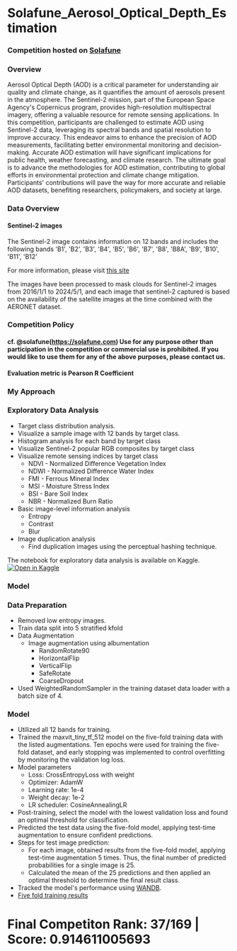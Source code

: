# Solafune_Aerosol_Optical_Depth_Estimation

### Competition hosted on [Solafune](https://solafune.com/competitions/ca6ee401-eba9-4f7d-95e6-d1b378a17200?menu=about&tab=overview)
### Overview
Aerosol Optical Depth (AOD) is a critical parameter for understanding air quality and climate change, as it quantifies the amount of aerosols present in the atmosphere. The Sentinel-2 mission, part of the European Space Agency's Copernicus program, provides high-resolution multispectral imagery, offering a valuable resource for remote sensing applications. In this competition, participants are challenged to estimate AOD using Sentinel-2 data, leveraging its spectral bands and spatial resolution to improve accuracy.
This endeavor aims to enhance the precision of AOD measurements, facilitating better environmental monitoring and decision-making. Accurate AOD estimation will have significant implications for public health, weather forecasting, and climate research. The ultimate goal is to advance the methodologies for AOD estimation, contributing to global efforts in environmental protection and climate change mitigation. Participants' contributions will pave the way for more accurate and reliable AOD datasets, benefiting researchers, policymakers, and society at large.

### Data Overview
#### Sentinel-2 images

The Sentinel-2 image contains information on 12 bands and includes the following bands 'B1', 'B2', 'B3', 'B4', 'B5', 'B6', 'B7', 'B8', 'B8A', 'B9', 'B10', 'B11', 'B12'

For more information, please visit [this site](https://developers.google.com/earth-engine/datasets/catalog/COPERNICUS_S2_SR_HARMONIZED#bands)

The images have been processed to mask clouds for Sentinel-2 images from 2016/1/1 to 2024/5/1, and each image that sentinel-2 captured is based on the availability of the satellite images at the time combined with the AERONET dataset.

### Competition Policy
#### cf. @solafune(https://solafune.com) Use for any purpose other than participation in the competition or commercial use is prohibited. If you would like to use them for any of the above purposes, please contact us.

#### Evaluation metric is Pearson R Coefficient

### My Approach
### Exploratory Data Analysis
  * Target class distribution analysis.
  * Visualize a sample image with 12 bands by target class.
  * Histogram analysis for each band by target class
  * Visualize Sentinel-2 popular RGB composites by target class
  * Visualize remote sensing indices by target class
    * NDVI - Normalized Difference Vegetation Index
    * NDWI - Normalized Difference Water Index
    * FMI - Ferrous Mineral Index
    * MSI - Moisture Stress Index
    * BSI - Bare Soil Index
    * NBR - Normalized Burn Ratio
  * Basic image-level information analysis
    * Entropy
    * Contrast
    * Blur
  * Image duplication analysis
    * Find duplication images using the perceptual hashing technique.
      
The notebook for exploratory data analysis is available on Kaggle.[![Open in Kaggle](https://img.shields.io/static/v1?label=&message=Open%20in%20Kaggle&labelColor=grey&color=blue&logo=kaggle)](https://www.kaggle.com/code/hari141v/solafune-finding-mining-sites-eda)

### Model

### Data Preparation
 * Removed low entropy images.
 * Train data split into 5 stratified kfold
 * Data Augmentation
   * Image augmentation using albumentation
     * RandomRotate90
     * HorizontalFlip
     * VerticalFlip
     * SafeRotate
     * CoarseDropout
 * Used WeightedRandomSampler in the training dataset data loader with a batch size of 4.
### Model
 * Utilized all 12 bands for training.
 * Trained the maxvit_tiny_tf_512 model on the five-fold training data with the listed augmentations. Ten epochs were used for training the five-fold dataset, and early stopping was implemented to control overfitting by monitoring the validation log loss.
 * Model parameters
   * Loss: CrossEntropyLoss with weight
   * Optimizer: AdamW
   * Learning rate: 1e-4
   * Weight decay: 1e-2
   * LR scheduler: CosineAnnealingLR
 * Post-training, select the model with the lowest validation loss and found an optimal threshold for classification.
 * Predicted the test data using the five-fold model, applying test-time augmentation to ensure confident predictions.
 * Steps for test image prediction:
   * For each image, obtained results from the five-fold model, applying test-time augmentation 5 times. Thus, the final number of predicted probabilities for a single image is 25.
   * Calculated the mean of the 25 predictions and then applied an optimal threshold to determine the final result class.
 * Tracked the model's performance using [WANDB](https://wandb.ai/hari141v/Solafune_Finding_Mining_Sites_maxvit_tiny_tf_512_in1k_12ch_removed_low_entr_img/overview?nw=nwuserhari141v).
 * [Five fold training results](https://github.com/hariprasath-v/Solafune_Finding_Mining_Sites/blob/main/maxvit_tiny_tf_512_in1k_5_fold_eval_results_ch12_low_entr_img_removed.csv)

# Final Competiton Rank: 37/169 | Score: 0.914611005693
